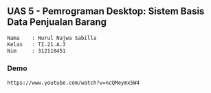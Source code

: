 ## UAS 5 - Pemrograman Desktop: Sistem Basis Data Penjualan Barang

```bash
Nama    : Nurul Najwa Sabilla
Kelas   : TI.21.A.3
Nim     : 312110451
``` 

### Demo

```bash
https://www.youtube.com/watch?v=ncQMeymx5W4
```